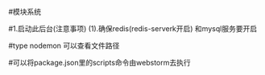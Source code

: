 
#模块系统

#1.启动此后台(注意事项)
(1).确保redis(redis-serverk开启) 和mysql服务要开启

#type nodemon 可以查看文件路径

#可以将package.json里的scripts命令由webstorm去执行